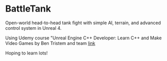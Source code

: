 # BattleTank
Open-world head-to-head tank fight with simple AI, terrain, and advanced control system in Unreal 4.

Using Udemy course "Unreal Engine C++ Developer: Learn C++ and Make Video Games
by Ben Tristem and team
[link](https://www.udemy.com/course/unrealcourse/)

Hoping to learn lots!